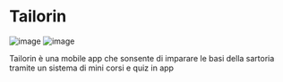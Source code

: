 [1]: https://github.com/LorenzoTribuiani/Tailorin/blob/master/Tailorin%20Logo.svg
[2]: https://github.com/LorenzoTribuiani/Tailorin/blob/master/Tailorin%20Logo%202.svg

# Tailorin
![image][1] ![image][2]

Tailorin è una mobile app che sonsente di imparare le basi della sartoria tramite un sistema di mini corsi e quiz in app


